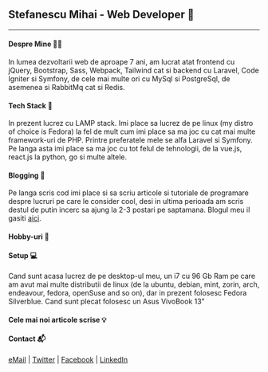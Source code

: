 ## Stefanescu Mihai - Web Developer 👋
***
#### Despre Mine 👨‍💻
In lumea dezvoltarii web de aproape 7 ani, am lucrat atat frontend cu jQuery, Bootstrap, Sass, Webpack, Tailwind cat si backend cu Laravel, Code Igniter si Symfony, de cele mai multe ori cu MySql si PostgreSql, de asemenea si RabbitMq cat si Redis.

#### Tech Stack 🧱
In prezent lucrez cu LAMP stack. Imi place sa lucrez de pe linux (my distro of choice is Fedora) la fel de mult cum imi place sa ma joc cu cat mai multe framework-uri de PHP. Printre preferatele mele se alfa Laravel si Symfony. Pe langa asta imi place sa ma joc cu tot felul de tehnologii, de la vue.js, react.js la python, go si multe altele.

#### Blogging 📜
Pe langa scris cod imi place si sa scriu articole si tutoriale de programare despre lucruri pe care le consider cool, desi in ultima perioada am scris destul de putin incerc sa ajung la 2-3 postari pe saptamana. Blogul meu il gasiti [aici](https://www.invata-programare.ro/ "Un site cool, sau asa imi place sa cred").

#### Hobby-uri 🐧

#### Setup 💻
Cand sunt acasa lucrez de pe desktop-ul meu, un i7 cu 96 Gb Ram pe care am avut mai multe distributii de linux (de la ubuntu, debian, mint, zorin, arch, endeavour, fedora, openSuse and so on), dar in prezent folosesc Fedora Silverblue. Cand sunt plecat folosesc un Asus VivoBook 13"

#### Cele mai noi articole scrise 💡

#### Contact 📬
[eMail](mailto:mihai@invata-programare.ro) | [Twitter](https://twitter.com/doar_mihai) | [Facebook](https://www.facebook.com/justM105) | [LinkedIn](https://www.linkedin.com/in/stefanescu-mihai-967840b0/)
<!--
**DoarMihai/DoarMihai** is a ✨ _special_ ✨ repository because its `README.md` (this file) appears on your GitHub profile.

Here are some ideas to get you started:

- 🔭 I’m currently working on ...
- 🌱 I’m currently learning ...
- 👯 I’m looking to collaborate on ...
- 🤔 I’m looking for help with ...
- 💬 Ask me about ...
- 📫 How to reach me: ...
- 😄 Pronouns: ...
- ⚡ Fun fact: ...
-->
